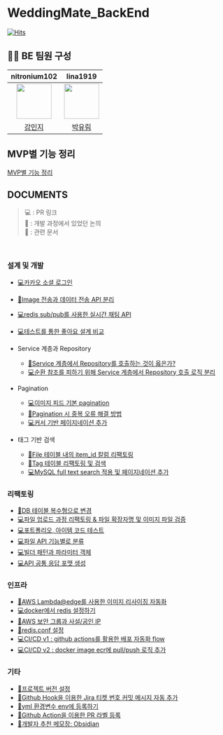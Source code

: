 # WeddingMate_BackEnd
[![Hits](https://hits.seeyoufarm.com/api/count/incr/badge.svg?url=https%3A%2F%2Fgithub.com%2FSWM-Space-Odyssey%2FWeddingMate_BackEnd&count_bg=%23005324&title_bg=%23555555&icon=&icon_color=%23E7E7E7&title=hits&edge_flat=false)](https://hits.seeyoufarm.com)

## 👩🏻 BE 팀원 구성
|                      **nitronium102**                      |                      **lina1919**                      |
|:----------------------------------------------------------:|:------------------------------------------------------:|
| <img src="https://github.com/nitronium102.png" width="80"> | <img src="https://github.com/lina1919.png" width="80"> |
|          [강민지](https://github.com/nitronium102)           |         [박유림](https://github.com/lina1919)          |
## MVP별 기능 정리
[MVP별 기능 정리](https://github.com/SWM-Space-Odyssey/WeddingMate_BackEnd/issues/112)

## DOCUMENTS
> 💻 : PR 링크 <br>
> 🤔 : 개발 과정에서 있었던 논의<br>
> 📃 : 관련 문서
<br>

### 설계 및 개발
- [💻카카오 소셜 로그인](https://github.com/SWM-Space-Odyssey/WeddingMate_BackEnd/discussions/19)
- [🤔Image 전송과 데이터 전송 API 분리](https://github.com/SWM-Space-Odyssey/WeddingMate_BackEnd/discussions/21)
- [💻redis sub/pub를 사용한 실시간 채팅 API](https://github.com/SWM-Space-Odyssey/WeddingMate_BackEnd/pull/89)
- [💻테스트를 통한 좋아요 설계 비교](https://github.com/SWM-Space-Odyssey/WeddingMate_BackEnd/pull/82)

- Service 계층과 Repository
   - [🤔Service 계층에서 Repository를 호출하는 것이 옳은가?](https://github.com/SWM-Space-Odyssey/WeddingMate_BackEnd/discussions/22)
   - [💻순환 참조를 피하기 위해 Service 계층에서 Repository 호출 로직 분리](https://github.com/SWM-Space-Odyssey/WeddingMate_BackEnd/pull/113)
- Pagination
   - [💻이미지 피드 기본 pagination](https://github.com/SWM-Space-Odyssey/WeddingMate_BackEnd/pull/39)
   - [🤔Pagination 시 중복 오류 해결 방법](https://github.com/SWM-Space-Odyssey/WeddingMate_BackEnd/discussions/78)
   - [💻커서 기반 페이지네이션 추가](https://github.com/SWM-Space-Odyssey/WeddingMate_BackEnd/pull/91)
 
- 태그 기반 검색
   - [🤔File 테이블 내의 item_id 칼럼 리팩토링](https://github.com/SWM-Space-Odyssey/WeddingMate_BackEnd/discussions/53)
   - [🤔Tag 테이블 리팩토링 및 검색](https://github.com/SWM-Space-Odyssey/WeddingMate_BackEnd/discussions/54)
   - [💻MySQL full text search 적용 및 페이지네이션 추가](https://github.com/SWM-Space-Odyssey/WeddingMate_BackEnd/pull/95)

### 리팩토링
- [📃DB 테이블 복수형으로 변경](https://github.com/SWM-Space-Odyssey/WeddingMate_BackEnd/discussions/80)
- [💻파일 업로드 과정 리팩토링 & 파일 확장자명 및 이미지 파일 검증](https://github.com/SWM-Space-Odyssey/WeddingMate_BackEnd/pull/47)
- [💻포트폴리오, 아이템 코드 테스트](https://github.com/SWM-Space-Odyssey/WeddingMate_BackEnd/pull/56)
- [💻파일 API 기능별로 분류](https://github.com/SWM-Space-Odyssey/WeddingMate_BackEnd/pull/59)
- [💻빌더 패턴과 파라미터 객체](https://github.com/SWM-Space-Odyssey/WeddingMate_BackEnd/pull/61)
- [💻API 공통 응답 포맷 생성](https://github.com/SWM-Space-Odyssey/WeddingMate_BackEnd/pull/52)

### 인프라
- [🤔AWS Lambda@edge를 사용한 이미지 리사이징 자동화](https://github.com/SWM-Space-Odyssey/WeddingMate_BackEnd/discussions/29)
- [💻docker에서 redis 설정하기](https://github.com/SWM-Space-Odyssey/WeddingMate_BackEnd/pull/25)
- [📃AWS 보안 그룹과 사설/공인 IP](https://github.com/SWM-Space-Odyssey/WeddingMate_BackEnd/discussions/81)
- [📃redis.conf 설정](https://github.com/SWM-Space-Odyssey/WeddingMate_BackEnd/discussions/17)
- [💻CI/CD v1 : github actions를 활용한 배포 자동화 flow](https://github.com/SWM-Space-Odyssey/WeddingMate_BackEnd/pull/9)
- [💻CI/CD v2 : docker image ecr에 pull/push 로직 추가](https://github.com/SWM-Space-Odyssey/WeddingMate_BackEnd/pull/115)

### 기타
- [📃프로젝트 버전 설정](https://dev-minji.tistory.com/212)
- [📃Github Hook을 이용한 Jira 티켓 번호 커밋 메시지 자동 추가](https://dev-minji.tistory.com/212)
- [📃yml 환경변수 env에 등록하기](https://github.com/SWM-Space-Odyssey/WeddingMate_BackEnd/discussions/13)
- [📃Github Action을 이용한 PR 라벨 등록](https://dev-minji.tistory.com/227)
- [📃개발자 추천 메모장: Obsidian](https://github.com/SWM-Space-Odyssey/WeddingMate_BackEnd/discussions/110)
